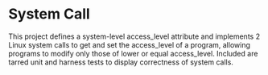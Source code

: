 # System Call
This project defines a system-level access_level attribute and implements 2 Linux system calls to get and set the access_level of a program, allowing programs to modify only those of lower or equal access_level. Included are tarred unit and harness tests to display correctness of system calls.
